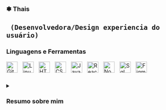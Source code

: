 ### ✽ Thais 

**` (Desenvolvedora/Design experiencia do usuário)`**
---
### Linguagens e Ferramentas
<img align="left" alt="Git" width="30px" style="padding-right:10px;" src="https://cdn.jsdelivr.net/gh/devicons/devicon/icons/git/git-original.svg" />
<img align="left" alt="Linux" width="30px" style="padding-right:10px;" src="https://cdn.jsdelivr.net/gh/devicons/devicon/icons/linux/linux-original.svg" />
<img align="left" alt="HTML" width="30px" style="padding-right:10px;" src="https://cdn.jsdelivr.net/gh/devicons/devicon/icons/html5/html5-plain.svg" />
<img align="left" alt="CSS" width="30px" style="padding-right:10px;" src="https://cdn.jsdelivr.net/gh/devicons/devicon/icons/css3/css3-plain.svg" />
<img align="left" alt="JavaScript" width="30px" style="padding-right:10px;" src="https://cdn.jsdelivr.net/gh/devicons/devicon/icons/javascript/javascript-plain.svg" />
<img align="left" alt="React" width="30px" style="padding-right:10px;" src="https://cdn.jsdelivr.net/gh/devicons/devicon/icons/react/react-original.svg" />
<img align="left" alt="NodeJS" width="30px" style="padding-right:10px;" src="https://cdn.jsdelivr.net/gh/devicons/devicon/icons/nodejs/nodejs-original.svg" />
<img  align="left" alt="Sql" width="30px" style="padding-right:10px;" src="https://cdn.jsdelivr.net/gh/devicons/devicon/icons/mysql/mysql-plain.svg" />
<img  align="left" alt="Figma" width="30px" style="padding-right:10px;" src="https://cdn.jsdelivr.net/gh/devicons/devicon/icons/xd/xd-plain.svg" />
<br/>

#


<details>
 <summary><h3> Resumo sobre mim</h3></summary>
Olá, sou Thais Ventura!
Tenho 2 anos de experiência nas áreas de desenvolvimento, user interface e user experience. Sou graduanda em Analise e Desenvolvimento de Software.

Tecnologias Front-end que trabalho: HTML5, CSS, JavaScipt, React.JS, Next.JS, Typescript
Tecnologias Back-end que trabalho: SQL server, SQL lite e MONGODB
Tecnologias Design que trabalho: Figma, ADOBE XD e Miro
Metodologias ágeis: lean, scrum e kanban




<!--
**tsv-png/tsv-png** is a ✨ _special_ ✨ repository because its `README.md` (this file) appears on your GitHub profile.

Here are some ideas to get you started:

- 🔭 I’m currently working on ...
- 🌱 I’m currently learning ...
- 👯 I’m looking to collaborate on ...
- 🤔 I’m looking for help with ...
- 💬 Ask me about ...
- 📫 How to reach me: ...
- 😄 Pronouns: ...
- ⚡ Fun fact: ...
-->
